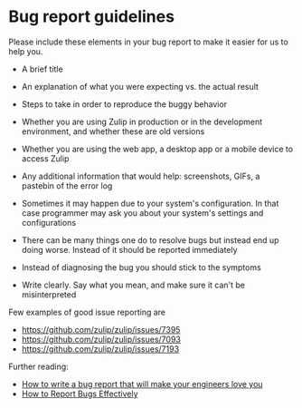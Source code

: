 # Bug report guidelines

Please include these elements in your bug report to make it easier for us to help you.

* A brief title

* An explanation of what you were expecting vs. the actual result

* Steps to take in order to reproduce the buggy behavior

* Whether you are using Zulip in production or in the development
environment, and whether these are old versions

* Whether you are using the web app, a desktop app or a mobile device
to access Zulip

* Any additional information that would help: screenshots, GIFs, a
pastebin of the error log

* Sometimes it may happen due to your system's configuration. In that case
  programmer may ask you about your system's settings and configurations

* There can be many things one do to resolve bugs but instead end up
  doing worse. Instead of it should be reported immediately

* Instead of diagnosing the bug you should stick to the symptoms

* Write clearly. Say what you mean, and make sure it can't be misinterpreted

Few examples of good issue reporting are
* https://github.com/zulip/zulip/issues/7395
* https://github.com/zulip/zulip/issues/7093
* https://github.com/zulip/zulip/issues/7193

Further reading:
* [How to write a bug report that will make your engineers love you](https://testlio.com/blog/the-ideal-bug-report/)
* [How to Report Bugs Effectively](https://www.chiark.greenend.org.uk/~sgtatham/bugs.html)
